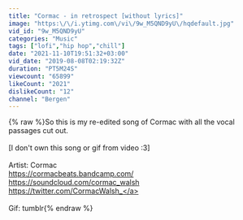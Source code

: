```yaml
---
title: "Cormac - in retrospect [without lyrics]"
image: "https:\/\/i.ytimg.com\/vi\/9w_M5QND9yU\/hqdefault.jpg"
vid_id: "9w_M5QND9yU"
categories: "Music"
tags: ["lofi","hip hop","chill"]
date: "2021-11-10T19:51:32+03:00"
vid_date: "2019-08-08T02:19:32Z"
duration: "PT5M24S"
viewcount: "65899"
likeCount: "2021"
dislikeCount: "12"
channel: "Bergen"
---
```

{% raw %}So this is my re-edited song of Cormac with all the vocal passages cut out.<br /><br />[I don't own this song or gif from video :3]<br /><br />Artist: Cormac<br /><a rel="nofollow" target="blank" href="https://cormacbeats.bandcamp.com/">https://cormacbeats.bandcamp.com/</a><br /><a rel="nofollow" target="blank" href="https://soundcloud.com/cormac_walsh">https://soundcloud.com/cormac_walsh</a><br /><a rel="nofollow" target="blank" href="https://twitter.com/CormacWalsh_">https://twitter.com/CormacWalsh_</a><br /><br />Gif: tumblr{% endraw %}
